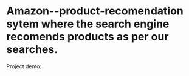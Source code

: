 # Amazon--product-recomendation sytem where the search engine recomends products as per our searches.
Project demo:

